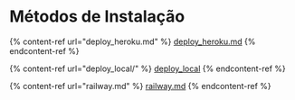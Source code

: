 # Métodos de Instalação

{% content-ref url="deploy_heroku.md" %}
[deploy\_heroku.md](deploy\_heroku.md)
{% endcontent-ref %}

{% content-ref url="deploy_local/" %}
[deploy\_local](deploy\_local/)
{% endcontent-ref %}

{% content-ref url="railway.md" %}
[railway.md](railway.md)
{% endcontent-ref %}
